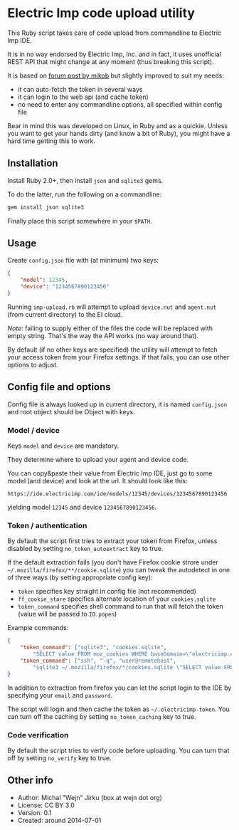 # Electric Imp code upload utility
This Ruby script takes care of code upload from commandline to Electric Imp IDE.

It is in no way endorsed by Electric Imp, Inc. and in fact, it uses
unofficial REST API that might change at any moment (thus breaking
this script).

It is based on [forum post by mikob](http://forums.electricimp.com/discussion/2533/alternative-for-those-who-don039t-like-the-web-ide) but slightly
improved to suit my needs:

- it can auto-fetch the token in several ways
- it can login to the web api (and cache token)
- no need to enter any commandline options, all specified within config file

Bear in mind this was developed on Linux, in Ruby and as a quickie. Unless
you want to get your hands dirty (and know a bit of Ruby), you might have
a hard time getting this to work.

## Installation
Install Ruby 2.0+, then install `json` and `sqlite3` gems.

To do the latter, run the following on a commandline:

```bash
gem install json sqlite3
```

Finally place this script somewhere in your `$PATH`.

## Usage
Create `config.json` file with (at minimum) two keys:
```json
{
	"model": 12345,
	"device": "1234567890123456"
}
```
Running `imp-upload.rb` will attempt to upload `device.nut`
and `agent.nut` (from current directory) to the EI cloud.

*Note*: failing to supply either of the files the code will be replaced
with empty string. That's the way the API works (no way around that).

By default (if no other keys are specified) the utility will
attempt to fetch your access token from your Firefox settings.
If that fails, you can use other options to adjust.

## Config file and options
Config file is always looked up in current directory, it is named `config.json`
and root object should be Object with keys.

### Model / device
Keys `model` and `device` are mandatory.

They determine where to upload your agent and device code.

You can copy&paste their value from Electric Imp IDE, just go to some
model (and device) and look at the url. It should look like this:

`https://ide.electricimp.com/ide/models/12345/devices/1234567890123456`

yielding model `12345` and device `1234567890123456`.

### Token / authentication
By default the script first tries to extract your token from Firefox,
unless disabled by setting `no_token_autoextract` key to true.

If the default extraction fails (you don't have Firefox cookie strore
under `~/.mozilla/firefox/**/cookie.sqlite`) you can tweak the autodetect
in one of three ways (by setting appropriate config key):

- `token` specifies key straight in config file (not recommended)
- `ff_cookie_store` specifies alternate location of your `cookies.sqlite`
- `token_command` specifies shell command to run that will fetch the token (value will be passed to `IO.popen`)

Example commands:
```json
{
	"token_command": ["sqlite3", "cookies.sqlite",
		"SELECT value FROM moz_cookies WHERE baseDomain=\"electricimp.com\" and name=\"imp.token\""],
	"token_command": ["ssh", "-q", "user@remotehost", 
		"sqlite3 ~/.mozilla/firefox/*/cookies.sqlite \"SELECT value FROM moz_cookies WHERE baseDomain=\\\"electricimp.com\\\" and name=\\\"imp.token\\\"\""],
}
```

In addition to extraction from firefox you can let the script login
to the IDE by specifying your `email` and `password`.

The script will login and then cache the token as `~/.electricimp-token`.
You can turn off the caching by setting `no_token_caching` key to true.

### Code verification
By default the script tries to verify code before uploading.
You can turn that off by setting `no_verify` key to true.

## Other info
- Author: Michal "Wejn" Jirku (box at wejn dot org)
- License: CC BY 3.0
- Version: 0.1
- Created: around 2014-07-01
